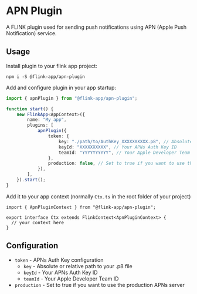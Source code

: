 # APN Plugin

A FLINK plugin used for sending push notifications using APN (Apple Push Notification) service.

## Usage

Install plugin to your flink app project:

```
npm i -S @flink-app/apn-plugin
```

Add and configure plugin in your app startup:

```typescript
import { apnPlugin } from "@flink-app/apn-plugin";

function start() {
    new FlinkApp<AppContext>({
        name: "My app",
        plugins: [
            apnPlugin({
                token: {
                    key: "./path/to/AuthKey_XXXXXXXXXX.p8", // Absolute or relative path to your .p8 file
                    keyId: "XXXXXXXXXX", // Your APNs Auth Key ID
                    teamId: "YYYYYYYYYY", // Your Apple Developer Team ID
                },
                production: false, // Set to true if you want to use the production APNs server
            }),
        ],
    }).start();
}
```

Add it to your app context (normally `Ctx.ts` in the root folder of your project)

```
import { ApnPluginContext } from "@flink-app/apn-plugin";

export interface Ctx extends FlinkContext<ApnPluginContext> {
  // your context here
}

```

## Configuration

-   `token` - APNs Auth Key configuration
    -   `key` - Absolute or relative path to your .p8 file
    -   `keyId` - Your APNs Auth Key ID
    -   `teamId` - Your Apple Developer Team ID
-   `production` - Set to true if you want to use the production APNs server
